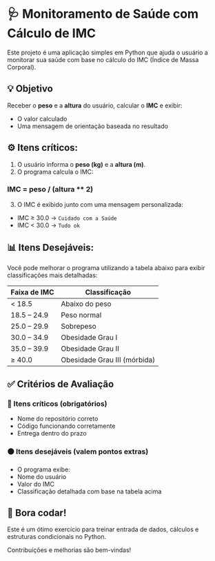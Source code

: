 # 🩺 Monitoramento de Saúde com Cálculo de IMC

Este projeto é uma aplicação simples em Python que ajuda o usuário a monitorar sua saúde com base no cálculo do IMC (Índice de Massa Corporal).

## 💡 Objetivo

Receber o **peso** e a **altura** do usuário, calcular o **IMC** e exibir:
- O valor calculado
- Uma mensagem de orientação baseada no resultado

## ⚙️ Itens críticos:

1. O usuário informa o **peso (kg)** e a **altura (m)**.
2. O programa calcula o IMC:

### IMC = peso / (altura ** 2)

3. O IMC é exibido junto com uma mensagem personalizada:
- IMC ≥ 30.0 → `Cuidado com a Saúde`
- IMC < 30.0 → `Tudo ok`

## 📊 Itens Desejáveis:

Você pode melhorar o programa utilizando a tabela abaixo para exibir classificações mais detalhadas:

| Faixa de IMC        | Classificação                  |
|---------------------|-------------------------------|
| < 18.5              | Abaixo do peso                 |
| 18.5 – 24.9         | Peso normal                    |
| 25.0 – 29.9         | Sobrepeso                      |
| 30.0 – 34.9         | Obesidade Grau I               |
| 35.0 – 39.9         | Obesidade Grau II              |
| ≥ 40.0              | Obesidade Grau III (mórbida)   |

## ✅ Critérios de Avaliação

### 🔴 Itens críticos (obrigatórios)
- Nome do repositório correto
- Código funcionando corretamente
- Entrega dentro do prazo

### ⚫ Itens desejáveis (valem pontos extras)
- O programa exibe:
- Nome do usuário
- Valor do IMC
- Classificação detalhada com base na tabela acima

## 🚀 Bora codar!

Este é um ótimo exercício para treinar entrada de dados, cálculos e estruturas condicionais no Python.

Contribuições e melhorias são bem-vindas!
